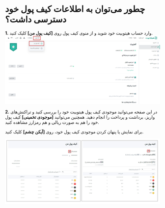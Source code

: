 # چطور می‌توان به اطلاعات کیف پول خود دسترسی داشت؟

**1.**	وارد حساب هیتوبیت خود شوید و از منوی کیف پول روی **[کیف پول من]** کلیک کنید.
![photo](./Images/How-to-Check-Hitobit-Wallet-Overview1.png)

**2.**	در این صفحه می‌توانید موجودی کیف پول‌ هیتوبیت خود را بررسی کنید و تراکنش‌های واریز، برداشت و پرداخت را انجام دهید. همچنین می‌توانید **[موجودی تخمینی]** کیف پول‌ خود را هم به صورت ریالی و هم رمزارز مشاهده کنید. 
 
برای نمایش یا پنهان کردن موجودی کیف پول خود، روی **[آیکن چشم]** کلیک کنید.

![photo](./Images/How-to-Check-Hitobit-Wallet-Overview2.png)
